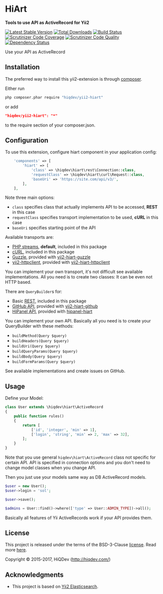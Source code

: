 HiArt
=====

**Tools to use API as ActiveRecord for Yii2**

[![Latest Stable Version](https://poser.pugx.org/hiqdev/yii2-hiart/v/stable)](https://packagist.org/packages/hiqdev/yii2-hiart)
[![Total Downloads](https://poser.pugx.org/hiqdev/yii2-hiart/downloads)](https://packagist.org/packages/hiqdev/yii2-hiart)
[![Build Status](https://img.shields.io/travis/hiqdev/yii2-hiart.svg)](https://travis-ci.org/hiqdev/yii2-hiart)
[![Scrutinizer Code Coverage](https://img.shields.io/scrutinizer/coverage/g/hiqdev/yii2-hiart.svg)](https://scrutinizer-ci.com/g/hiqdev/yii2-hiart/)
[![Scrutinizer Code Quality](https://img.shields.io/scrutinizer/g/hiqdev/yii2-hiart.svg)](https://scrutinizer-ci.com/g/hiqdev/yii2-hiart/)
[![Dependency Status](https://www.versioneye.com/php/hiqdev:yii2-hiart/dev-master/badge.svg)](https://www.versioneye.com/php/hiqdev:yii2-hiart/dev-master)

Use your API as ActiveRecord

## Installation

The preferred way to install this yii2-extension is through [composer](http://getcomposer.org/download/).

Either run

```sh
php composer.phar require "hiqdev/yii2-hiart"
```

or add

```json
"hiqdev/yii2-hiart": "*"
```

to the require section of your composer.json.

## Configuration

To use this extension, configure hiart component in your application config:

```php
    'components' => [
        'hiart' => [
            'class' => \hiqdev\hiart\rest\Connection::class,
            'requestClass' => \hiqdev\hiart\curl\Request::class,
            'baseUri' => 'https://site.com/api/v3/',
        ],
    ],
```

Note three main options:

- `class` specifies class that actually implements API to be accessed, **REST** in this case
- `requestClass` specifies transport implementation to be used, **cURL** in this case
- `baseUri` specifies starting point of the API

Available transports are:

- [PHP streams](http://php.net/manual/en/book.stream.php), **default**, included in this package
- [cURL](http://php.net/manual/en/book.curl.php), included in this package
- [Guzzle](https://github.com/guzzle/guzzle), provided with [yii2-hiart-guzzle](https://github.com/hiqdev/yii2-hiart-guzzle)
- [yii2-httpclient](https://github.com/yiisoft/yii2-httpclient), provided with [yii2-hiart-httpclient](https://github.com/hiqdev/yii2-hiart-httpclient)

You can implement your own transport, it's not difficult see available implementations.
All you need is to create two classes:
It can be even not HTTP based.

There are `QueryBuilder`s for:

- Basic [REST](https://en.wikipedia.org/wiki/Representational_state_transfer), included in this package
- [GitHub API](https://developer.github.com/v3/), provided with [yii2-hiart-github](https://github.com/hiqdev/yii2-hiart-github)
- [HiPanel API](https://hipanel.com/), provided with [hipanel-hiart](https://github.com/hiqdev/hipanel-hiart)

You can implement your own API.
Basically all you need is to create your QueryBuilder with these methods:

- `buildMethod(Query $query)`
- `buildHeaders(Query $query)`
- `buildUri(Query $query)`
- `buildQueryParams(Query $query)`
- `buildBody(Query $query)`
- `buildFormParams(Query $query)`

See available implementations and create issues on GitHub.

## Usage

Define your Model:

```php
class User extends \hiqdev\hiart\ActiveRecord
{
    public function rules()
    {
        return [
            ['id', 'integer', 'min' => 1],
            ['login', 'string', 'min' => 2, 'max' => 32],
        ];
    }
}
```

Note that you use general `hiqdev\hiart\ActiveRecord` class not specific for certain API.
API is specified in connection options and you don't need to change model classes when
you change API.

Then you just use your models same way as DB ActiveRecord models.

```php
$user = new User();
$user->login = 'sol';

$user->save();

$admins = User::find()->where(['type' => User::ADMIN_TYPE])->all();
```

Basically all features of Yii ActiveRecords work if your API provides them.

## License

This project is released under the terms of the BSD-3-Clause [license](LICENSE).
Read more [here](http://choosealicense.com/licenses/bsd-3-clause).

Copyright © 2015-2017, HiQDev (http://hiqdev.com/)

## Acknowledgments

- This project is based on [Yii2 Elasticsearch](https://github.com/yiisoft/yii2-elasticsearch).
